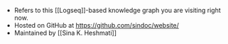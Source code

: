 - Refers to this [[Logseq]]-based knowledge graph you are visiting right now.
- Hosted on GitHub at https://github.com/sindoc/website/
- Maintained by [[Sina K. Heshmati]]